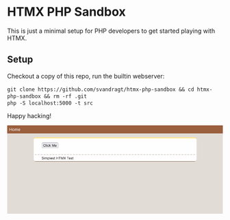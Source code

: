 # HTMX PHP Sandbox

This is just a minimal setup for PHP developers to get started playing with HTMX.

## Setup

Checkout a copy of this repo, run the builtin webserver:

```shell
git clone https://github.com/svandragt/htmx-php-sandbox && cd htmx-php-sandbox && rm -rf .git
php -S localhost:5000 -t src
```

Happy hacking!


![a screenshot](.assets/screenshot.png)
